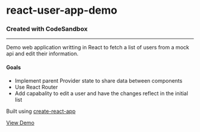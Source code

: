 # react-user-app-demo
### Created with CodeSandbox
___

Demo web application writting in React to fetch a list of users from a mock api and edit their information.

#### Goals
- Implement parent Provider state to share data between components
- Use React Router
- Add capabality to edit a user and have the changes reflect in the initial list

Built using [create-react-app](https://github.com/facebook/create-react-app)

[View Demo](https://codesandbox.io/embed/04vm6o351w)
